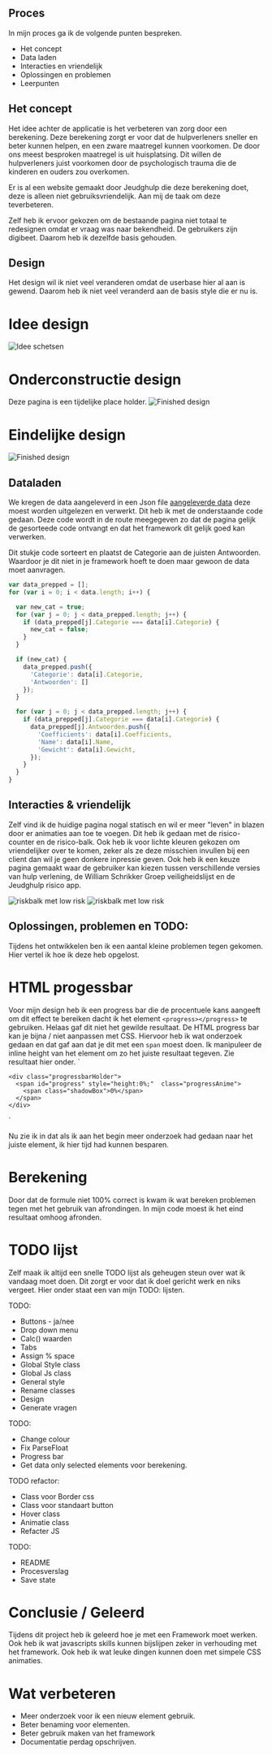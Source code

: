 ## Proces

In mijn proces ga ik de volgende punten bespreken.

-   Het concept
-   Data laden
-   Interacties en vriendelijk
-   Oplossingen en problemen
-   Leerpunten

## Het concept

Het idee achter de applicatie is het verbeteren van zorg door een berekening.
Deze berekening zorgt er voor dat de hulpverleners sneller en beter kunnen helpen, en een zware maatregel kunnen voorkomen.
De door ons meest besproken maatregel is uit huisplatsing. Dit willen de hulpverleners juist voorkomen door de psychologisch trauma die de kinderen en ouders zou overkomen.

Er is al een website gemaakt door Jeudghulp die deze berekening doet, deze is alleen niet gebruiksvriendelijk.
Aan mij de taak om deze teverbeteren.

Zelf heb ik ervoor gekozen om de bestaande pagina niet totaal te redesignen omdat er vraag was naar bekendheid. De gebruikers zijn digibeet. Daarom heb ik dezelfde basis gehouden.

## Design

Het design wil ik niet veel veranderen omdat de userbase hier al aan is gewend.
Daarom heb ik niet veel veranderd aan de basis style die er nu is.
# Idee design
![Idee schetsen](https://github.com/MartijnReeuwijk/techtrack/blob/master/public/assets/images/collage.jpg)
# Onderconstructie  design
Deze pagina is een tijdelijke place holder.
![Finished design](https://github.com/MartijnReeuwijk/techtrack/blob/master/public/assets/images/Artboard-2.jpg)
# Eindelijke design
![Finished design](https://github.com/MartijnReeuwijk/techtrack/blob/master/public/assets/images/Artboard-1.jpg)


## Dataladen

We kregen de data aangeleverd in een Json file [aangeleverde data](https://github.com/MartijnReeuwijk/techtrack/blob/master/public/assets/json/data.json) deze moest worden uitgelezen en verwerkt. Dit heb ik met de onderstaande code gedaan.
Deze code wordt in de route meegegeven zo dat de pagina gelijk de gesorteede code ontvangt en dat het framework dit gelijk goed kan verwerken.

Dit stukje code sorteert en plaatst de Categorie aan de juisten Antwoorden. Waardoor je dit niet in je framework hoeft te doen maar gewoon de data moet aanvragen.

```js
var data_prepped = [];
for (var i = 0; i < data.length; i++) {

  var new_cat = true;
  for (var j = 0; j < data_prepped.length; j++) {
    if (data_prepped[j].Categorie === data[i].Categorie) {
      new_cat = false;
    }
  }

  if (new_cat) {
    data_prepped.push({
      'Categorie': data[i].Categorie,
      'Antwoorden': []
    });
  }

  for (var j = 0; j < data_prepped.length; j++) {
    if (data_prepped[j].Categorie === data[i].Categorie) {
      data_prepped[j].Antwoorden.push({
        'Coefficients': data[i].Coefficients,
        'Name': data[i].Name,
        'Gewicht': data[i].Gewicht,
      });
    }
  }
}
```

## Interacties & vriendelijk

Zelf vind ik de huidige pagina nogal statisch en wil er meer "leven" in blazen door er animaties aan toe te voegen.
Dit heb ik gedaan met de risico-counter en de risico-balk. Ook heb ik voor lichte kleuren gekozen om vriendelijker over te komen, zeker als ze deze misschien invullen bij een client dan wil je geen donkere inpressie geven.
Ook heb ik een keuze pagina gemaakt waar de gebruiker kan kiezen tussen verschillende versies van hulp verlening, de William Schrikker Groep veiligheidslijst en de Jeudghulp risico app.

![riskbalk met low risk](https://github.com/MartijnReeuwijk/techtrack/blob/master/public/assets/images/risk-balk.png)
![riskbalk met low risk](https://github.com/MartijnReeuwijk/techtrack/blob/master/public/assets/images/risk-bar-rood.png)

## Oplossingen, problemen en TODO:

Tijdens het ontwikkelen ben ik een aantal kleine problemen tegen gekomen. Hier vertel ik hoe ik deze heb opgelost.

# HTML progessbar

Voor mijn design heb ik een progress bar die de procentuele kans aangeeft om dit effect te bereiken dacht ik het element `<progress></progress>` te gebruiken. Helaas gaf dit niet het gewilde resultaat. De HTML progress bar kan je bijna / niet aanpassen met CSS. Hiervoor heb ik wat onderzoek gedaan en dat gaf aan dat je dit met een `span` moest doen. Ik manipuleer de inline height van het element om zo het juiste resultaat tegeven.
Zie resultaat hier onder.
 `   <div class="barHolder">

    <div class="progressbarHolder">
      <span id="progress" style="height:0%;"  class="progressAnime">
        <span class="shadowBox">0%</span>
      </span>
    </div>

  </div>`

Nu zie ik in dat als ik aan het begin meer onderzoek had gedaan naar het juiste element, ik hier tijd had kunnen besparen.

# Berekening

Door dat de formule niet 100% correct is kwam ik wat bereken problemen tegen met het gebruik van afrondingen.
In mijn code moest ik het eind resultaat omhoog afronden. 

# TODO lijst

Zelf maak ik altijd een snelle TODO lijst als geheugen steun over wat ik vandaag moet doen. Dit zorgt er voor dat ik doel gericht werk en niks vergeet. Hier onder staat een van mijn TODO: lijsten.

TODO:

-   Buttons - ja/nee
-   Drop down menu
-   Calc() waarden
-   Tabs
-   Assign % space
-   Global Style class
-   Global Js class
-   General style
-   Rename classes
-   Design
-   Generate vragen

TODO:

-   Change colour
-   Fix ParseFloat
-   Progress bar
-   Get data only selected elements voor berekening.

TODO refactor:

-   Class voor Border css
-   Class voor standaart button
-   Hover class
-   Animatie class
-   Refacter JS

TODO:

-   README
-   Procesverslag
-   Save state

# Conclusie / Geleerd
Tijdens dit project heb ik geleerd hoe je met een Framework moet werken.
Ook heb ik wat javascripts skills kunnen bijslijpen zeker in verhouding met het framework.
Ook heb ik wat leuke dingen kunnen doen met simpele CSS animaties.

# Wat verbeteren
-   Meer onderzoek voor ik een nieuw element gebruik.
-   Beter benaming voor elementen.
-   Beter gebruik maken van het framework
-   Documentatie perdag opschrijven.

